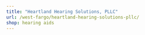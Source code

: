 ```yaml
---
title: "Heartland Hearing Solutions, PLLC"
url: /west-fargo/heartland-hearing-solutions-pllc/
shop: hearing aids
---
```

